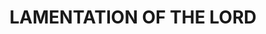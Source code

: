 ---
capo: 0
id: 0
lang: en-us
page: '104'
step: pre
subtitle: ''
tags:
- var
title: LAMENTATION OF THE LORD
---